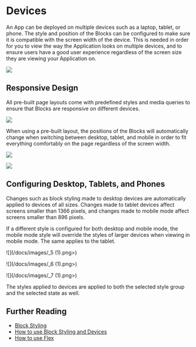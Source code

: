 # Devices

An App can be deployed on multiple devices such as a laptop, tablet, or phone. The style and position of the Blocks can be configured to make sure it is compatible with the screen width of the device. This is needed in order for you to view the way the Application looks on multiple devices, and to ensure users have a good user experience regardless of the screen size they are viewing your Application on.

![](/docs/images/_1.png)

## Responsive Design

All pre-built page layouts come with predefined styles and media queries to ensure that Blocks are responsive on different devices.&#x20;

![](/docs/images/_2.png)

When using a pre-built layout, the positions of the Blocks will automatically change when switching between desktop, tablet, and mobile in order to fit everything comfortably on the page regardless of the screen width. &#x20;

![](/docs/images/_3.png)

![](/docs/images/_4.png)

## Configuring Desktop, Tablets, and Phones

Changes such as block styling made to desktop devices are automatically applied to devices of all sizes. Changes made to tablet devices affect screens smaller than 1366 pixels, and changes made to mobile mode affect screens smaller than 896 pixels.

If a different style is configured for both desktop and mobile mode, the mobile mode style will override the styles of larger devices when viewing in mobile mode. The same applies to the tablet.

![](/docs/images/_5 (1).png>)

![](/docs/images/_6 (1).png>)

![](/docs/images/_7 (1).png>)

The styles applied to devices are applied to both the selected style group and the selected state as well.

## Further Reading

* [Block Styling](block-styling.md)
* [How to use Block Styling and Devices](../../how-tos/apps/use-block-styling-and-devices.md)
* [How to use Flex](../../how-tos/apps/use-flex.md)



